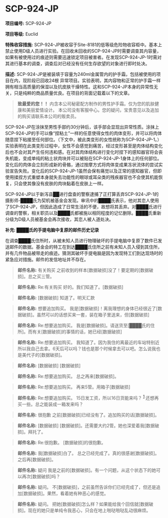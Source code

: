 # SCP-924-JP
**项目编号:**  SCP-924-JP


**项目等级:**  Euclid

**特殊收容措施:**  SCP-924-JP被收容于Site-8181的低等级危险物收容柜中。基本上禁止使用D级人员进行实验。在回收未回收的SCP-924-JP时需要调查其内容量，如果有被使用过的痕迹则需要迅速锁定项目被害者。在发现SCP-924-JP-1时需对其进行基本的调查，调查后对已经没有任何生存欲望的对象进行即时处决。

**描述:**  SCP-924-JP是被装填于容量为240ml金属管内的护手霜，包括被使用的项目在内，现阶段已回收24根
异常项目。实验表明，其内容物和正常的护手霜一样拥有相当高质量的保湿以及抗皮肤干燥特性。这和SCP-924-JP本身的异常性无关，只是纯粹的商品质量优良。在项目的背面记载着以下的文章。


> **致最爱的您！！** 
内含本公司秘密配方制作的男性护手霜。仅为您的肌肤健康和美丽爱情设计。
本公司没有客服中心。您的疑问，宝贵意见以及追加的购买请联系本公司的贩卖员。   
> 

SCP-924-JP在涂抹至男性手部约30分钟后，该手部会显现出异常性质。涂抹上SCP-924-JP的手可以像“捏粘土”一样的任意使得女性的肉体变形，并可以将肉体随意捏下粘接至任何部位。（下文中，被此类变形的女性统称为SCP-924-JP-1。）实验表明在此类变形过程中，女性不会感觉到痛苦，经过变形甚至是肉体结构变化后也不会对其产生任何违和感。在对其肉体结构进行变化时捏下的感知器官将会丧失机能，变成单纯的粘土状肉块并可以被贴在SCP-924-JP-1身体上的任何部位。变化后的肉体会立刻形成新的骨骼，通过按摩方式将肉体变成果冻状流体的尝试实验宣告失败。变化后的SCP-924-JP-1虽然会保有痛觉以及正常的感知器官，但即使用揉捏方式重塑本身就失去功能性的眼球或耳朵类的残疾器官也不会使其机能恢复，只会使其像没有皮肤的肉块黏着在皮肤上一样。

SCP-924-JP以于新泻县██进行盘查的警察逮捕了正打算丢弃SCP-924-JP-1的摄影师-████氏为契机被基金会发现。审讯中的████氏表示，他对其恋人使用了SCP-924-JP，但因此造成了日常生活的不便，故想将其丢弃。对████氏进行调查的警察，相关职员以及████氏都被施以相同程度的记忆删除。████氏重新分级为D级人员被基金会再次接收，其恋人被人道处决。

**补充: ████氏的手提电脑中复原的邮件历史记录** 

在调查████氏住所时，从被未知人员进行物理破坏的手提电脑中复原了数件已发送邮件的数据。基金会的特工在到达████氏住所之前有未知人员入侵到其住所，并有几件物品被带走的痕迹。猜测其破坏手提电脑是因为发现特工们到达现场时的紧急应对措施。邮件的发信地址并不存在。


> **邮件名称:** 有关购买
之前收到的样本[数据破损]没了！要定期的[数据破损]。总之买三管。
> 


> **邮件名称:** Re:有关购买
好的。我们知道了。[数据破损]
> 


> **邮件名称:** [数据破损]
知道了。明天汇款
> 


> **邮件名称:** 想要追加购买。
我是[数据破损]！离我理想的身体已经很近了[数据破损]。虽然可以的话想买来一套，装在箱子里送来，但[数据破损]
> 


> **邮件名称:** Re:想要追加购买。
我是[数据破损]。请送货至[████氏的住所]。而有关[数据破损]的事情的话，她已经[数据破损]
> 


> **邮件名称:** Re:想要追加购买。
我知道了。因为我住的离最近的车站特别近所以我自己去拿。6天后可以吗？钱也是那个时候拿去可以吧。怎么说我也是美代子的[数据破损]。
> 


> **邮件名称:** [数据破损]
[数据破损]
> 


> **邮件名称:** Re:想要追加购买。
总之再来[数据破损]。
> 


> **邮件名称:** Re:想要追加购买。
再来5管。用箱子[数据破损]
> 


> **邮件名称:** Re:想要追加购买。
15日发工资，所以16日货能来吗？<sup class='footnoteref'>
 <a shape='rect' class='footnoteref' id='footnoteref-1' href='javascript:;' onclick='WIKIDOT.page.utils.scrollToReference(&apos;footnote-1&apos;)'>1</a>
</sup>还想再买一些。总之能装成一箱发来吗？
> 


> **邮件名称:** 很抱歉
之前[数据破损]已经没有了。追加购买的话[数据破损]。
> 


> **邮件名称:** [数据破损]
[数据破损]。还需要大约2管。她也深爱着我[数据破损]。拜托了。
> 


> **邮件名称:** Re:很抱歉。
[数据破损]的很抱歉。
> 


> **邮件名称:** 我[数据破损]白了。
总之已经完成了。真的很感谢[数据破损]。之后再[数据破损]。
> 


> **邮件名称:** 疑问
我是之前的[数据破损]。有一个问题，从这个状态下的她可以再次[数据破损]吗？
> 


> **邮件名称:** 疑问。
不[数据破损]，之前虽然告诉你们已经完成了，但还是追加[数据破损]。果然，看着她有种恶心的感觉。
> 


> **邮件名称:** 疑问。
把她[数据破损]怎么样？如果能给我个回信就[数据破损]。现在的她只是单纯令我恶心，只会在地上啪哒啪哒乱动很麻烦。
> 



